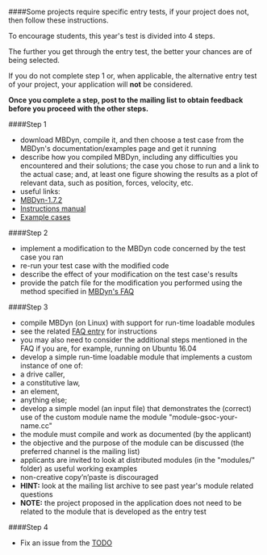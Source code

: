 ####Some projects require specific entry tests, if your project does not, then follow these instructions.

To encourage students, this year's test is divided into 4 steps.

The further you get through the entry test, the better your chances are of being selected.

If you do not complete step 1 or, when applicable, the alternative entry test of your project, your application will **not** be considered.


**Once you complete a step, post to the mailing list to obtain feedback before you proceed with the other steps.**


####Step 1

- download MBDyn, compile it, and then choose a test case from the MBDyn's documentation/examples page and get it running
- describe how you compiled MBDyn, including any difficulties you encountered and their solutions; the case you chose to run and a link to the actual case; and, at least one figure showing the results as a plot of relevant data, such as position, forces, velocity, etc.
- useful links:
 - [MBDyn-1.7.2](https://www.mbdyn.org/userfiles/downloads/mbdyn-1.7.2.tar.gz)
 - [Instructions manual](https://www.mbdyn.org/userfiles/documents/mbdyn-input-1.7.2.pdf)
 - [Example cases](https://www.mbdyn.org/?Documentation___Official_Documentation___Examples)
 
####Step 2

- implement a modification to the MBDyn code concerned by the test case you ran
- re-run your test case with the modified code
- describe the effect of your modification on the test case's results
- provide the patch file for the modification you performed using the method specified in [MBDyn's FAQ](https://www.mbdyn.org/?Documentation___Official_Documentation___FAQ#HOW_DO_I_SUBMIT_A_PATCH_TO_MBDYN)
 
####Step 3

- compile MBDyn (on Linux) with support for run-time loadable modules
 - see the related [FAQ entry](https://www.mbdyn.org/?Documentation___Official_Documentation___FAQ#HOW_CAN_I_BUILD_RUN_TIME_LOADABLE_MODULES) for instructions
 - you may also need to consider the additional steps mentioned in the FAQ if you are, for example, running on Ubuntu 16.04
- develop a simple run-time loadable module that implements a custom instance of one of:
 - a drive caller,
 - a constitutive law,
 - an element,
 - anything else;
- develop a simple model (an input file) that demonstrates the (correct) use of the custom module
    name the module "module-gsoc-your-name.cc"
- the module must compile and work as documented (by the applicant)
- the objective and the purpose of the module can be discussed (the preferred channel is the mailing list)
- applicants are invited to look at distributed modules (in the "modules/" folder) as useful working examples
 - non-creative copy’n’paste is discouraged
- **HINT:** look at the mailing list archive to see past year's module related questions
- **NOTE:** the project proposed in the application does not need to be related to the module that is developed as the entry test

####Step 4

- Fix an issue from the [TODO](https://www.mbdyn.org/?Developers_corner___TODO_list)

